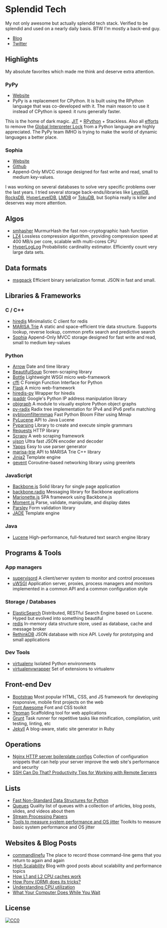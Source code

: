 # Splendid Tech
My not only awesome but actually splendid tech stack. Verified to be splendid and used on a nearly daily basis. BTW I'm mostly a back-end guy.

- [Blog](https://aboutsimon.com/blog/)
- [Twitter](https://twitter.com/aboutsimon)

## Highlights
My absolute favorites which made me think and deserve extra attention.

### PyPy
- [Website](http://pypy.org/)
- PyPy is a replacement for CPython. It is built using the RPython language that was co-developed with it. The main reason to use it instead of CPython is speed: it runs generally faster.

This is the home of dark magic. [JIT](https://en.wikipedia.org/wiki/Just-in-time_compilation) + [RPython](https://rpython.readthedocs.org/en/latest/) + Stackless. Also all [efforts](http://pypy.org/tmdonate2.html) to remove the [Global Interpreter Lock](https://wiki.python.org/moin/GlobalInterpreterLock) from a Python language are highly appreciated. The PyPy team IMHO is trying to make the world of dynamic languages a better place.

### Sophia
- [Website](http://sphia.org/)
- [Github](https://github.com/pmwkaa/sophia)
- Append-Only MVCC storage designed for fast write and read, small to medium key-values.

I was working on several databases to solve very specific problems over the last years. I tried several storage back-ends/libraries like [LevelDB](https://github.com/google/leveldb), [RocksDB](http://rocksdb.org/), [HyperLevelDB](http://hyperdex.org/performance/leveldb/), [LMDB](http://symas.com/mdb/) or [TokuDB](https://www.percona.com/software/mysql-database/percona-tokudb), but Sophia really is killer and deserves way more attention.

## Algos
- [smhasher](https://code.google.com/p/smhasher/) MurmurHash the fast non-cryptographic hash function
- [LZ4](https://github.com/Cyan4973/lz4) Lossless compression algorithm, providing compression speed at 400 MB/s per core, scalable with multi-cores CPU
- [HyperLogLog](https://en.wikipedia.org/wiki/HyperLogLog) Probabilistic cardinality estimator. Efficiently count very large data sets.

## Data formats

- [msgpack](http://msgpack.org/) Efficient binary serialization format. JSON in fast and small.

## Libraries & Frameworks

### C / C++
- [hiredis](https://github.com/redis/hiredis) Minimalistic C client for redis
- [MARISA Trie](https://code.google.com/p/marisa-trie/) A static and space-efficient trie data structure. Supports lookup, reverse lookup, common prefix search and predictive search
- [Sophia](http://sphia.org/) Append-Only MVCC storage designed for fast write and read, small to medium key-values

### Python

- [Arrow](http://crsmithdev.com/arrow/) Date and time library
- [BeautifulSoup](http://www.crummy.com/software/BeautifulSoup/) Screen-scraping library
- [Bottle](http://bottlepy.org/docs/dev/index.html) Lightweight WSGI micro web-framework
- [cffi](https://cffi.readthedocs.org/en/latest/) C Foreign Function Interface for Python
- [Flask](http://flask.pocoo.org/) A micro web-framework
- [hiredis-py](https://github.com/redis/hiredis-py) Wrapper for hiredis
- [ipaddr](https://github.com/google/ipaddr-py) Google's Python IP address manipulation library
- [objgraph](https://mg.pov.lt/objgraph/) A module to visually explore Python object graphs
- [py-radix](https://github.com/mjschultz/py-radix) Radix tree implementation for IPv4 and IPv6 prefix matching
- [pybloomfiltermmap](https://github.com/axiak/pybloomfiltermmap) Fast Python Bloom Filter using Mmap
- [PyLucene](http://lucene.apache.org/pylucene/) API to Java Lucene
- [Pyparsing](http://pyparsing.wikispaces.com/) Library to create and execute simple grammars
- [Requests](http://docs.python-requests.org/en/latest/) HTTP library
- [Scrapy](http://scrapy.org/) A web scraping framework
- [ujson](https://github.com/esnme/ultrajson) Ultra fast JSON encoder and decoder
- [Yapps](https://wiki.python.org/moin/Yapps) Easy to use parser generator
- [marisa-trie](https://pypi.python.org/pypi/marisa-trie) API to MARISA Trie C++ library
- [Jinja2](http://jinja.pocoo.org/) Template engine
- [gevent](http://www.gevent.org/) Coroutine-based networking library using greenlets

### JavaScript
- [Backbone.js](http://backbonejs.org/) Solid library for single page application
- [backbone.radio](https://github.com/marionettejs/backbone.radio) Messaging library for Backbone applications
- [Marionette.js](http://marionettejs.com/) SPA framework using Backbone.js
- [Moment.js](http://momentjs.com/) Parse, validate, manipulate, and display dates
- [Parsley](http://parsleyjs.org/) Form validation library
- [JADE](http://jade-lang.com/) Template engine

### Java
- [Lucene](https://lucene.apache.org/core/) High-performance, full-featured text search engine library

## Programs & Tools

### App managers
- [supervisord](http://supervisord.org/) A client/server system to monitor and control processes
- [uWSGI](https://uwsgi-docs.readthedocs.org/en/latest/) Application server, proxies, process managers and monitors implemented in a common API and a common configuration style

### Storage / Databases
- [ElasticSearch](https://www.elastic.co/products/elasticsearch) Distributed, RESTful Search Engine based on Lucene. Hyped but evolved into something beautiful
- [redis](http://redis.io/) In-memory data structure store, used as database, cache and message broker
- [RethinkDB](https://www.rethinkdb.com/) JSON database with nice API. Lovely for prototyping and small applications

### Dev Tools
- [virtualenv](https://virtualenv.readthedocs.org/en/latest/) Isolated Python environments
- [virtualenvwrapper](https://virtualenvwrapper.readthedocs.org/en/latest/) Set of extensions to virtualenv

## Front-end Dev
- [Bootstrap](http://getbootstrap.com/) Most popular HTML, CSS, and JS framework for developing responsive, mobile first projects on the web
- [Font Awesome](http://fortawesome.github.com/Font-Awesome/) Font and CSS toolkit
- [Yeoman](http://yeoman.io/) Scaffolding tool for web applications
- [Grunt](http://gruntjs.com/) Task runner for repetitive tasks like minification, compilation, unit testing, linting, etc
- [Jekyll](https://github.com/jekyll/jekyll) A blog-aware, static site generator in Ruby

## Operations
- [Nginx HTTP server boilerplate configs](https://github.com/h5bp/server-configs-nginx) Collection of configuration snippets that can help your server improve the web site's performance and security
- [SSH Can Do That? Productivity Tips for Working with Remote Servers](http://blogs.perl.org/users/smylers/2011/08/ssh-productivity-tips.html)

## Lists
- [Fast Non-Standard Data Structures for Python](http://kmike.ru/python-data-structures/)
- [Queues](http://queues.io/) Quality list of queues with a collection of articles, blog posts, slides, and videos about them
- [Stream Processing Papers](https://cwiki.apache.org/confluence/display/SAMZA/Stream+Processing+Papers)
- [Tools to measure system performance and OS jitter](http://highscalability.com/blog/2015/5/27/a-toolkit-to-measure-basic-system-performance-and-os-jitter.html) Toolkits to measure basic system performance and OS jitter

## Websites & Blog Posts
- [commandlinefu](http://www.commandlinefu.com/commands/browse/sort-by-votes) The place to record those command-line gems that you return to again and again
- [High Scalability](http://highscalability.com/) Blog with good posts about scalability and performance topics
- [How L1 and L2 CPU caches work](http://www.extremetech.com/extreme/188776-how-l1-and-l2-cpu-caches-work-and-why-theyre-an-essential-part-of-modern-chips)
- [How Pony (ORM) does its tricks?](http://stackoverflow.com/questions/16115713/how-pony-orm-does-its-tricks)
- [Understanding CPU utilization](http://careers.directi.com/display/tu/Understanding+CPU+Utilization+and+Optimization)
- [What Your Computer Does While You Wait](http://duartes.org/gustavo/blog/post/what-your-computer-does-while-you-wait/)

## License

[![CC0](https://i.creativecommons.org/p/zero/1.0/88x31.png)](https://creativecommons.org/publicdomain/zero/1.0/)
